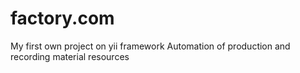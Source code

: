 # factory.com
My first own project on yii framework
Automation of production and recording material resources

